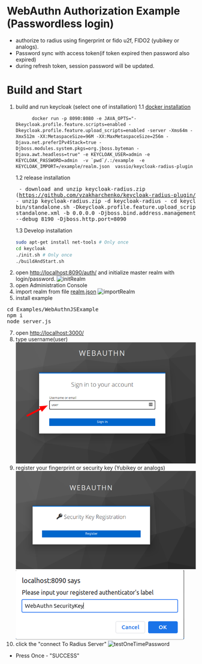 # WebAuthn Authorization Example (Passwordless login)
 - authorize to radius using fingerprint or fido u2f, FIDO2 (yubikey or analogs).
 - Password sync with access token(if token expired then password also expired)
 - during refresh token, session password will be updated.

# Build and Start
1. build and run keycloak (select one of installation)
    1.1 [docker installation](../../docker)
    ```
          docker run -p 8090:8080 -e JAVA_OPTS="-Dkeycloak.profile.feature.scripts=enabled -Dkeycloak.profile.feature.upload_scripts=enabled -server -Xms64m -Xmx512m -XX:MetaspaceSize=96M -XX:MaxMetaspaceSize=256m -Djava.net.preferIPv4Stack=true -Djboss.modules.system.pkgs=org.jboss.byteman -Djava.awt.headless=true" -e KEYCLOAK_USER=admin -e KEYCLOAK_PASSWORD=admin  -v `pwd`/.:/example  -e KEYCLOAK_IMPORT=/example/realm.json  vassio/keycloak-radius-plugin
    ```
    1.2 release installation
        <pre>
        - download and unzip keycloak-radius.zip (https://github.com/vzakharchenko/keycloak-radius-plugin/releases)
        - unzip keycloak-radius.zip -d keycloak-radius
        - cd keycloak-radius
        - sh bin/standalone.sh   -Dkeycloak.profile.feature.upload_scripts=enabled  -c standalone.xml -b 0.0.0.0 -Djboss.bind.address.management=0.0.0.0 --debug 8190 -Djboss.http.port=8090
        </pre>
    1.3 Develop  installation
    ```sh
    sudo apt-get install net-tools # Only once
    cd keycloak
    ./init.sh # Only once
    ./buildAndStart.sh
    ```
2. open [http://localhost:8090/auth/]() and initialize master realm with login/password. ![initRealm](../../docs/initRealm.png)
3. open Administration Console
4. import realm from file [realm.json](./realm.json) ![importRealm](../../docs/importRealm.png)
6. install example
<pre>
cd Examples/WebAuthnJSExample
npm i
node server.js
</pre>
7. open [http://localhost:3000/](http://localhost:3000/)
8. type username(user) ![](../../docs/username.png)
9. register your fingerprint or security key (Yubikey or analogs)
 ![](../../docs/securityKeyOrFingerPrintRegistration.png)
 ![](../../docs/WebAuthNameLabel.png)
10. click the "connect To Radius Server" ![testOneTimePassword](../../docs/testOneTimePassword.png)
- Press Once - "SUCCESS"



